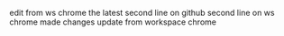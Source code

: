 edit from ws chrome the latest
second line on github
second line on ws chrome
made changes
update from workspace chrome
